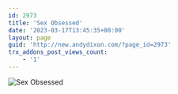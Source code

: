 ```yaml
---
id: 2973
title: 'Sex Obsessed'
date: '2023-03-17T13:45:35+00:00'
layout: page
guid: 'http://new.andydixon.com/?page_id=2973'
trx_addons_post_views_count:
    - '1'
---
```


![Sex Obsessed](https://i0.wp.com/assets.g8x2.ldn.idrivee2-23.com/posters/Sex%20Obsessed%2001.jpg?w=1200&ssl=1 "Sex Obsessed")